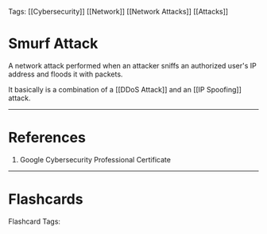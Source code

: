Tags: [[Cybersecurity]] [[Network]] [[Network Attacks]] [[Attacks]]
# Smurf Attack

A network attack performed when an attacker sniffs an authorized user's IP address and floods it with packets.

It basically is a combination of a [[DDoS Attack]] and an [[IP Spoofing]] attack.

---
# References

1. Google Cybersecurity Professional Certificate

---
# Flashcards

Flashcard Tags: 
